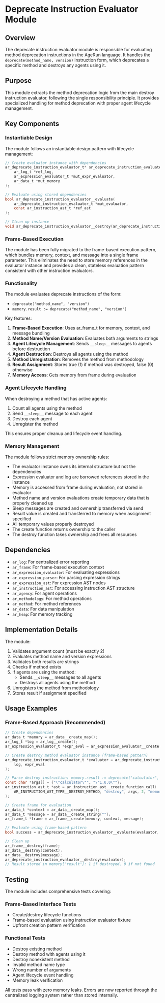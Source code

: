 # Deprecate Instruction Evaluator Module

## Overview

The deprecate instruction evaluator module is responsible for evaluating method deprecation instructions in the AgeRun language. It handles the `deprecate(method_name, version)` instruction form, which deprecates a specific method and destroys any agents using it.

## Purpose

This module extracts the method deprecation logic from the main destroy instruction evaluator, following the single responsibility principle. It provides specialized handling for method deprecation with proper agent lifecycle management.

## Key Components

### Instantiable Design

The module follows an instantiable design pattern with lifecycle management:

```c
// Create evaluator instance with dependencies
ar_deprecate_instruction_evaluator_t* ar_deprecate_instruction_evaluator__create(
    ar_log_t *ref_log,
    ar_expression_evaluator_t *mut_expr_evaluator,
    ar_data_t *mut_memory
);

// Evaluate using stored dependencies
bool ar_deprecate_instruction_evaluator__evaluate(
    ar_deprecate_instruction_evaluator_t *mut_evaluator,
    const ar_instruction_ast_t *ref_ast
);

// Clean up instance
void ar_deprecate_instruction_evaluator__destroy(ar_deprecate_instruction_evaluator_t *own_evaluator);
```

### Frame-Based Execution

The module has been fully migrated to the frame-based execution pattern, which bundles memory, context, and message into a single frame parameter. This eliminates the need to store memory references in the evaluator instance and provides a clean, stateless evaluation pattern consistent with other instruction evaluators.

### Functionality

The module evaluates deprecate instructions of the form:
- `deprecate("method_name", "version")`
- `memory.result := deprecate("method_name", "version")`

Key features:
1. **Frame-Based Execution**: Uses ar_frame_t for memory, context, and message bundling
2. **Method Name/Version Evaluation**: Evaluates both arguments to strings
3. **Agent Lifecycle Management**: Sends `__sleep__` messages to agents before destruction
4. **Agent Destruction**: Destroys all agents using the method
5. **Method Unregistration**: Removes the method from methodology
6. **Result Assignment**: Stores true (1) if method was destroyed, false (0) otherwise
7. **Memory Access**: Gets memory from frame during evaluation

### Agent Lifecycle Handling

When destroying a method that has active agents:
1. Count all agents using the method
2. Send `__sleep__` message to each agent
3. Destroy each agent
4. Unregister the method

This ensures proper cleanup and lifecycle event handling.

### Memory Management

The module follows strict memory ownership rules:
- The evaluator instance owns its internal structure but not the dependencies
- Expression evaluator and log are borrowed references stored in the instance
- Memory is accessed from frame during evaluation, not stored in evaluator
- Method name and version evaluations create temporary data that is properly cleaned up
- Sleep messages are created and ownership transferred via send
- Result value is created and transferred to memory when assignment specified
- All temporary values properly destroyed
- The create function returns ownership to the caller
- The destroy function takes ownership and frees all resources

## Dependencies

- `ar_log`: For centralized error reporting
- `ar_frame`: For frame-based execution context
- `ar_expression_evaluator`: For evaluating expressions
- `ar_expression_parser`: For parsing expression strings
- `ar_expression_ast`: For expression AST nodes
- `ar_instruction_ast`: For accessing instruction AST structure
- `ar_agency`: For agent operations
- `ar_methodology`: For method operations
- `ar_method`: For method references
- `ar_data`: For data manipulation
- `ar_heap`: For memory tracking

## Implementation Details

The module:
1. Validates argument count (must be exactly 2)
2. Evaluates method name and version expressions
3. Validates both results are strings
4. Checks if method exists
5. If agents are using the method:
   - Sends `__sleep__` messages to all agents
   - Destroys all agents using the method
6. Unregisters the method from methodology
7. Stores result if assignment specified

## Usage Examples

### Frame-Based Approach (Recommended)

```c
// Create dependencies
ar_data_t *memory = ar_data__create_map();
ar_log_t *log = ar_log__create();
ar_expression_evaluator_t *expr_eval = ar_expression_evaluator__create(log, memory, NULL);

// Create destroy method evaluator instance (frame-based pattern)
ar_deprecate_instruction_evaluator_t *evaluator = ar_deprecate_instruction_evaluator__create(
    log, expr_eval
);

// Parse destroy instruction: memory.result := deprecate("calculator", "1.0.0")
const char *args[] = {"\"calculator\"", "\"1.0.0\""};
ar_instruction_ast_t *ast = ar_instruction_ast__create_function_call(
    AR_INSTRUCTION_AST_TYPE__DESTROY_METHOD, "destroy", args, 2, "memory.result"
);

// Create frame for evaluation
ar_data_t *context = ar_data__create_map();
ar_data_t *message = ar_data__create_string("");
ar_frame_t *frame = ar_frame__create(memory, context, message);

// Evaluate using frame-based pattern
bool success = ar_deprecate_instruction_evaluator__evaluate(evaluator, frame, ast);

// Clean up
ar_frame__destroy(frame);
ar_data__destroy(context);
ar_data__destroy(message);
ar_deprecate_instruction_evaluator__destroy(evaluator);
// Result stored in memory["result"]: 1 if destroyed, 0 if not found
```

## Testing

The module includes comprehensive tests covering:

### Frame-Based Interface Tests
- Create/destroy lifecycle functions
- Frame-based evaluation using instruction evaluator fixture
- Upfront creation pattern verification

### Functional Tests
- Destroy existing method
- Destroy method with agents using it
- Destroy nonexistent method
- Invalid method name type
- Wrong number of arguments
- Agent lifecycle event handling
- Memory leak verification

All tests pass with zero memory leaks. Errors are now reported through the centralized logging system rather than stored internally.